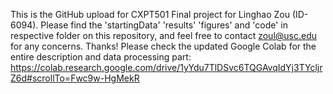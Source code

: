 This is the GitHub upload for CXPT501 Final project for Linghao Zou (ID-6094). Please find the 'startingData' 'results' 'figures' and 'code' in respective folder on this repository, and feel free to contact zoul@usc.edu for any concerns. Thanks! 
Please check the updated Google Colab for the entire description and data processing part: https://colab.research.google.com/drive/1yYdu7TlDSvc6TQGAvqIdYj3TYcljrZ6d#scrollTo=Fwc9w-HgMekR
